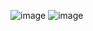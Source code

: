 ![image](https://user-images.githubusercontent.com/93723573/219051469-7877334f-3ba8-487a-b0e1-a868fe3e1fbe.png) ![image](https://user-images.githubusercontent.com/93723573/219052080-21ac1a2c-6295-4da8-81fc-51ca0ad033ea.png)

